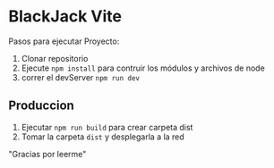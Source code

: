# BlackJack Vite

Pasos para ejecutar Proyecto:

1. Clonar repositorio
2. Ejecute ```npm install``` para contruir los módulos y archivos de node
3. correr el devServer ```npm run dev```

## Produccion

1. Ejecutar ```npm run build``` para crear carpeta dist
2. Tomar la carpeta ```dist``` y desplegarla a la red

"Gracias por leerme"
